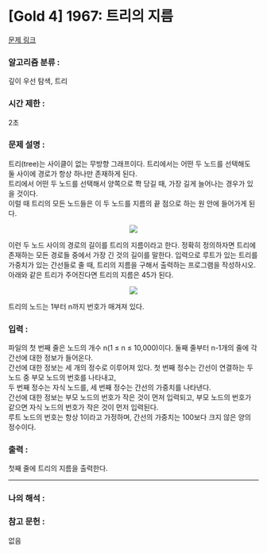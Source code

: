 [Gold 4] 1967: 트리의 지름
====================================  
[문제 링크](https://www.acmicpc.net/problem/1967)  

### 알고리즘 분류 :  
깊이 우선 탐색, 트리

### 시간 제한 :  
2초   

### 문제 설명 :  
트리(tree)는 사이클이 없는 무방향 그래프이다. 트리에서는 어떤 두 노드를 선택해도 둘 사이에 경로가 항상 하나만 존재하게 된다.  
트리에서 어떤 두 노드를 선택해서 양쪽으로 쫙 당길 때, 가장 길게 늘어나는 경우가 있을 것이다.  
이럴 때 트리의 모든 노드들은 이 두 노드를 지름의 끝 점으로 하는 원 안에 들어가게 된다.  
<p align="center">
<img src="https://onlinejudgeimages.s3-ap-northeast-1.amazonaws.com/upload/201007/ttrrtrtr.png">    
  
</p>  
이런 두 노드 사이의 경로의 길이를 트리의 지름이라고 한다.  
정확히 정의하자면 트리에 존재하는 모든 경로들 중에서 가장 긴 것의 길이를 말한다.  
입력으로 루트가 있는 트리를 가중치가 있는 간선들로 줄 때, 트리의 지름을 구해서 출력하는 프로그램을 작성하시오.  
아래와 같은 트리가 주어진다면 트리의 지름은 45가 된다.  
<p align="center">
<img src="https://www.acmicpc.net/JudgeOnline/upload/201007/tttttt.png">    
</p>  
트리의 노드는 1부터 n까지 번호가 매겨져 있다.  

### 입력 :   
파일의 첫 번째 줄은 노드의 개수 n(1 ≤ n ≤ 10,000)이다. 둘째 줄부터 n-1개의 줄에 각 간선에 대한 정보가 들어온다.  
간선에 대한 정보는 세 개의 정수로 이루어져 있다. 첫 번째 정수는 간선이 연결하는 두 노드 중 부모 노드의 번호를 나타내고,  
두 번째 정수는 자식 노드를, 세 번째 정수는 간선의 가중치를 나타낸다.  
간선에 대한 정보는 부모 노드의 번호가 작은 것이 먼저 입력되고, 부모 노드의 번호가 같으면 자식 노드의 번호가 작은 것이 먼저 입력된다.  
루트 노드의 번호는 항상 1이라고 가정하며, 간선의 가중치는 100보다 크지 않은 양의 정수이다.  

### 출력 :   
첫째 줄에 트리의 지름을 출력한다.  

-----------------------------------------------------------  
### 나의 해석 :  


### 참고 문헌 :  
없음
